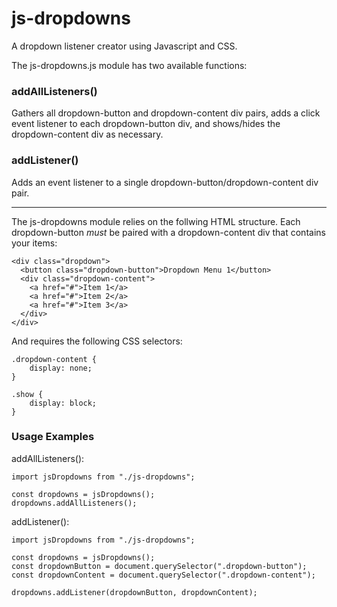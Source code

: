# js-dropdowns

A dropdown listener creator using Javascript and CSS.

The js-dropdowns.js module has two available functions:

### addAllListeners()

Gathers all dropdown-button and dropdown-content div pairs, adds a click event listener to each dropdown-button div, and shows/hides the dropdown-content div as necessary.

### addListener()

Adds an event listener to a single dropdown-button/dropdown-content div pair.

---

The js-dropdowns module relies on the follwing HTML structure. Each dropdown-button <em>must</em> be paired with a dropdown-content div that contains your items:

    <div class="dropdown">
      <button class="dropdown-button">Dropdown Menu 1</button>
      <div class="dropdown-content">
        <a href="#">Item 1</a>
        <a href="#">Item 2</a>
        <a href="#">Item 3</a>
      </div>
    </div>

And requires the following CSS selectors:

    .dropdown-content {
        display: none;
    }

    .show {
        display: block;
    }

### Usage Examples

addAllListeners():

    import jsDropdowns from "./js-dropdowns";

    const dropdowns = jsDropdowns();
    dropdowns.addAllListeners();

addListener():

    import jsDropdowns from "./js-dropdowns";

    const dropdowns = jsDropdowns();
    const dropdownButton = document.querySelector(".dropdown-button");
    const dropdownContent = document.querySelector(".dropdown-content");

    dropdowns.addListener(dropdownButton, dropdownContent);
